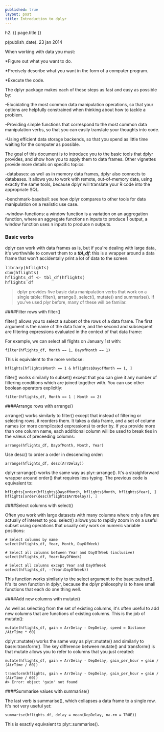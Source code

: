 ```yaml
---
published: true
layout: post
title: Introduction to dplyr
---
```


h2. {{ page.title }}

p(publish_date). 23 jan 2014

When working with data you must:

*Figure out what you want to do.

*Precisely describe what you want in the form of a computer program.

*Execute the code.

The dplyr package makes each of these steps as fast and easy as possible by:

-Elucidating the most common data manipulation operations, so that        your options are helpfully constrained when thinking about how to tackle a problem.

-Providing simple functions that correspond to the most common data manipulation verbs, so that you can easily translate your thoughts into code.

-Using efficient data storage backends, so that you spend as little time waiting for the computer as possible.

The goal of this document is to introduce you to the basic tools that dplyr provides, and show how you to apply them to data frames. Other vignettes provide more details on specific topics:

-databases: as well as in memory data frames, dplyr also connects to databases. It allows you to work with remote, out-of-memory data, using exactly the same tools, because dplyr will translate your R code into the appropriate SQL.

-benchmark-baseball: see how dplyr compares to other tools for data manipulation on a realistic use case.

-window-functions: a window function is a variation on an aggregation function, where an aggregate functions n inputs to produce 1 output, a window function uses n inputs to produce n outputs.

### Basic verbs

dplyr can work with data frames as is, but if you're dealing with large data, it's worthwhile to convert them to a **_tbl_df_**: this is a wrapper around a data frame that won't accidentally print a lot of data to the screen.

<pre class="terminal">library(hflights)
dim(hflights)
hflights_df <- tbl_df(hflights)
hflights_df
</pre>

>dplyr provides five basic data manipulation verbs that work on a single table: filter(), arrange(), select(), mutate() and summarise(). If you've used plyr before, many of these will be familar.

####Filter rows with filter()

filter() allows you to select a subset of the rows of a data frame. The first argument is the name of the data frame, and the second and subsequent are filtering expressions evaluated in the context of that data frame:

For example, we can select all flights on January 1st with:

```terminal
filter(hflights_df, Month == 1, DayofMonth == 1)
```
This is equivalent to the more verbose:

```terminal
hflights[hflights$Month == 1 & hflights$DayofMonth == 1, ]
```

filter() works similarly to subset() except that you can give it any number of filtering conditions which are joined together with. You can use other boolean operators explicitly:

```terminal
filter(hflights_df, Month == 1 | Month == 2)
```

####Arrange rows with arrange()

arrange() works similarly to filter() except that instead of filtering or selecting rows, it reorders them. It takes a data frame, and a set of column names (or more complicated expressions) to order by. If you provide more than one column name, each additional column will be used to break ties in the valeus of preceeding columns:

```terminal
arrange(hflights_df, DayofMonth, Month, Year)
```

Use desc() to order a order in descending order:

```terminal
arrange(hflights_df, desc(ArrDelay))
```

dplyr::arrange() works the same way as plyr::arrange(). It's a straighforward wrapper around order() that requires less typing. The previous code is equivalent to:

```terminal
hflights[order(hflights$DayofMonth, hflights$Month, hflights$Year), ]
hflights[order(desc(hflights$ArrDelay)), ]
```

####Select columns with select()

Often you work with large datasets with many columns where only a few are actually of interest to you. select() allows you to rapidly zoom in on a useful subset using operations that usually only work on numeric variable positions:

```terminal
# Select columns by name
select(hflights_df, Year, Month, DayOfWeek)
```

```terminal
# Select all columns between Year and DayOfWeek (inclusive)
select(hflights_df, Year:DayOfWeek)
```

```terminal
# Select all columns except Year and DayOfWeek
select(hflights_df, -(Year:DayOfWeek))
```

This function works similarly to the select argument to the base::subset(). It's its own function in dplyr, because the dplyr philosophy is to have small functions that each do one thing well.

####Add new columns with mutate()

As well as selecting from the set of existing columns, it's often useful to add new columns that are functions of existing columns. This is the job of mutate():

```terminal
mutate(hflights_df, gain = ArrDelay - DepDelay, speed = Distance /AirTime * 60)
```

dplyr::mutate() works the same way as plyr::mutate() and similarly to base::transform(). The key difference between mutate() and transform() is that mutate allows you to refer to columns that you just created:

```terminal
mutate(hflights_df, gain = ArrDelay - DepDelay, gain_per_hour = gain / (AirTime / 60))
```

```terminal
transform(hflights, gain = ArrDelay - DepDelay, gain_per_hour = gain / (AirTime / 60))
#> Error: object 'gain' not found
```

####Summarise values with summarise()

The last verb is summarise(), which collapses a data frame to a single row. It's not very useful yet:

```terminal
summarise(hflights_df, delay = mean(DepDelay, na.rm = TRUE))
```

This is exactly equivalent to plyr::summarise().



